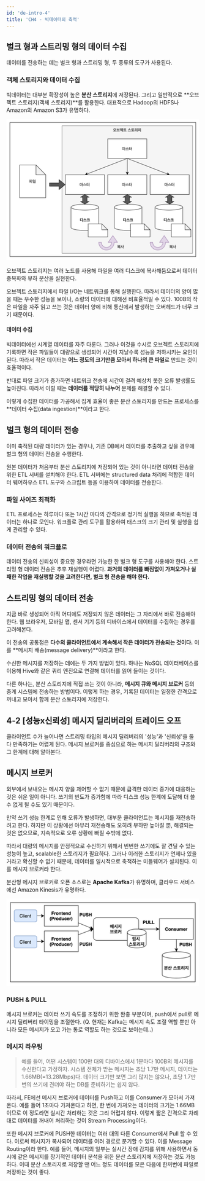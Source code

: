 ```yaml
---
id: 'de-intro-4'
title: 'CH4 - 빅데이터의 축적'
---
```


## 벌크 형과 스트리밍 형의 데이터 수집

데이터를 전송하는 데는 벌크 형과 스트리밍 형, 두 종류의 도구가 사용된다. 

### 객체 스토리지와 데이터 수집

빅데이터는 대부분 확장성이 높은 **분산 스토리지**에 저장된다. 그리고 일반적으로 **오브젝트 스토리지(객체 스토리지)**를 활용한다. 대표적으로 Hadoop의 HDFS나 Amazon의 Amazon S3가 유명하다.

![Untitled](https://github.com/wookiist/til.wookiist.dev/blob/documentation/static/img/Data_Engineering/Introduction/object_storage.png?raw=true)

오브젝트 스토리지는 여러 노드를 사용해 파일을 여러 디스크에 복사해둠으로써 데이터 중복화와 부하 분산을 실현한다.

오브젝트 스토리지에서 파일 I/O는 네트워크를 통해 실행한다. 따라서 데이터의 양이 많을 때는 우수한 성능을 보이나, 소량의 데이터에 대해선 비효율적일 수 있다. 100B의 작은 파일을 자주 읽고 쓰는 것은 데이터 양에 비해 통신에서 발생하는 오버헤드가 너무 크기 때문이다. 

#### 데이터 수집

빅데이터에선 시계열 데이터를 자주 다룬다. 그러나 이것을 수시로 오브젝트 스토리지에 기록하면 작은 파일들이 대량으로 생성되어 시간이 지날수록 성능을 저하시키는 요인이 된다. 따라서 작은 데이터는 **어느 정도의 크기만큼 모아서 하나의 큰 파일**로 만드는 것이 효율적이다. 

반대로 파일 크기가 증가하면 네트워크 전송에 시간이 걸려 예상치 못한 오류 발생률도 높아진다. 따라서 이럴 때는 **데이터를 적당히 나누어** 문제를 해결할 수 있다. 

이렇게 수집한 데이터를 가공해서 집계 효율이 좋은 분산 스토리지를 만드는 프로세스를 **데이터 수집(data ingestion)**이라고 한다.

## 벌크 형의 데이터 전송

이미 축적된 대량 데이터가 있는 경우나, 기존 DB에서 데이터를 추출하고 싶을 경우에 벌크 형의 데이터 전송을 수행한다. 

원본 데이터가 처음부터 분산 스토리지에 저장되어 있는 것이 아니라면 데이터 전송을 위한 ETL 서버를 설치해야 한다. ETL 서버에는 structured data 처리에 적합한 데이터 웨어하우스 ETL 도구와 스크립트 등을 이용하여 데이터를 전송한다.

### 파일 사이즈 최적화

ETL 프로세스는 하루마다 또는 1시간 마다의 간격으로 정기적 실행을 하므로 축적된 데이터는 하나로 모인다. 워크플로 관리 도구를 활용하여 태스크의 크기 관리 및 실행을 쉽게 관리할 수 있다. 

### 데이터 전송의 워크플로

데이터 전송의 신뢰성이 중요한 경우라면 가능한 한 벌크 형 도구를 사용해야 한다. 스트리밍 형 데이터 전송은 추후 재실행이 어렵다. **과거의 데이터를 빠짐없이 가져오거나 실패한 작업을 재실행할 것을 고려한다면, 벌크 형 전송을 해야 한다.** 

## 스트리밍 형의 데이터 전송

지금 바로 생성되어 아직 어디에도 저장되지 않은 데이터는 그 자리에서 바로 전송해야 한다. 웹 브라우저, 모바일 앱, 센서 기기 등의 디바이스에서 데이터를 수집하는 경우를 고려해본다. 

이 전송의 공통점은 **다수의 클라이언트에서 계속해서 작은 데이터가 전송되는 것이다.** 이를 **메시지 배송(message delivery)**이라고 한다.

수신한 메시지를 저장하는 데에는 두 가지 방법이 있다. 하나는 NoSQL 데이터베이스를 이용해 Hive와 같은 쿼리 엔진으로 연결해 데이터를 읽어 들이는 것이다. 

다른 하나는, 분산 스토리지에 직접 쓰는 것이 아니라, **메시지 큐와 메시지 브로커** 등의 중계 시스템에 전송하는 방법이다. 이렇게 하는 경우, 기록된 데이터는 일정한 간격으로 꺼내고 모아서 함께 분산 스토리지에 저장한다. 

## 4-2 [성능x신뢰성] 메시지 딜리버리의 트레이드 오프

클라이언트 수가 늘어나면 스트리밍 타입의 메시지 딜리버리의 '성능'과 '신뢰성'을 둘 다 만족하기는 어렵게 된다. 메시지 브로커를 중심으로 하는 메시지 딜리버리의 구조와 그 한계에 대해 알아본다.

## 메시지 브로커

외부에서 보내오는 메시지 양을 제어할 수 없기 때문에 급격한 데이터 증가에 대응하는 것은 쉬운 일이 아니다. 쓰기의 빈도가 증가함에 따라 디스크 성능 한계에 도달해 더 쓸 수 없게 될 수도 있기 때문이다. 

만약 쓰기 성능 한계로 인해 오류가 발생하면, 대부분 클라이언트는 메시지를 재전송하려고 한다. 하지만 이 상황에선 아무리 재전송해도 오히려 부하만 높아질 뿐, 해결되는 것은 없으므로, 지속적으로 오류 상황에 빠질 수밖에 없다. 

따라서 대량의 메시지를 안정적으로 수신하기 위해서 빈번한 쓰기에도 잘 견딜 수 있는 성능이 높고, scalable한 스토리지가 필요하다. 그러나 이러한 스토리지가 언제나 있을거라고 확신할 수 없기 때문에, 데이터를 일시적으로 축적하는 미들웨어가 설치된다. 이를 메시지 브로커라 한다. 

분산형 메시지 브로커로 오픈 소스로는 **Apache Kafka**가 유명하며, 클라우드 서비스에선 Amazon Kinesis가 유명하다.

![Untitled](https://github.com/wookiist/til.wookiist.dev/blob/documentation/static/img/Data_Engineering/Introduction/message-broker.png?raw=true)

### PUSH & PULL

메시지 브로커는 데이터 쓰기 속도를 조정하기 위한 완충 부분이며, push에서 pull로 메시지 딜리버리 타이밍을 조절한다. (Q. 현재는 Kafka는 메시지 속도 조절 역할 뿐만 아니라 모든 메시지가 오고 가는 통로 역할도 하는 것으로 보이는데..)

### 메시지 라우팅

> 예를 들어, 어떤 시스템이 100만 대의 디바이스에서 1분마다 100B의 메시지를 수신한다고 가정하자. 시스템 전체가 받는 메시지는 초당 1.7만 메시지, 데이터는 1.66MB(=13.28Mbps)다. 데이터 크기만 보면 그리 많지는 않으나, 초당 1.7만 번의 쓰기에 견뎌야 하는 DB를 준비하기는 쉽지 않다.
> 

따라서, FE에선 메시지 브로커에 데이터를 Push하고 이를 Consumer가 모아서 가져온다. 예를 들어 1초마다 가져온다고 하면, 한 번에 가져오는 데이터의 크기는 1.66MB이므로 이 정도라면 실시간 처리하는 것은 그리 어렵지 않다. 이렇게 짧은 간격으로 차례대로 데이터를 꺼내어 처리하는 것이 Stream Processing이다. 

또한 메시지 브로커에 PUSH한 데이터는 여러 대의 다른 Consumer에서 Pull 할 수 있다. 이로써 메시지가 복사되어 데이터를 여러 경로로 분기할 수 있다. 이를 Message Routing이라 한다. 예를 들어, 메시지의 일부는 실시간 장애 감지를 위해 사용하면서 동시에 같은 메시지를 장기적인 데이터 분석을 위한 분산 스토리지에 저장하는 것도 가능하다. 이때 분산 스토리지로 저장할 땐 어느 정도 데이터를 모은 다음에 한꺼번에 파일로 저장하는 것이 좋다.
